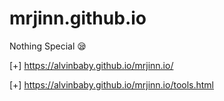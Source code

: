 # mrjinn.github.io
Nothing Special 😪


[+] https://alvinbaby.github.io/mrjinn.io/


[+] https://alvinbaby.github.io/mrjinn.io/tools.html
